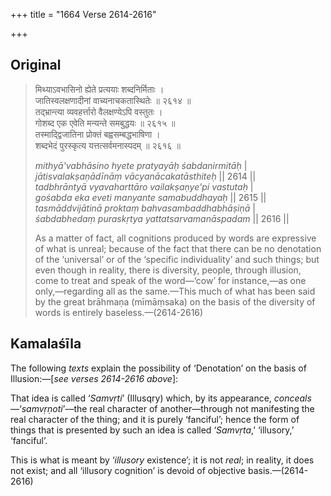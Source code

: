 +++
title = "1664 Verse 2614-2616"

+++
## Original 
>
> मिथ्याऽवभासिनो ह्येते प्रत्ययाः शब्दनिर्मिताः ।  
> जातिस्वलक्षणादीनां वाच्यनाचकतास्थितेः ॥ २६१४ ॥  
> तद्भ्रान्त्या व्यवहर्त्तारो वैलक्षण्येऽपि वस्तुतः ।  
> गोशब्द एक एवेति मन्यन्ते समबुद्धयः ॥ २६१५ ॥  
> तस्माद्द्विजातिना प्रोक्तं बह्वसम्बद्धभाषिणा ।  
> शब्दभेदं पुरस्कृत्य यत्तत्सर्वमनास्पदम् ॥ २६१६ ॥ 
>
> *mithyā'vabhāsino hyete pratyayāḥ śabdanirmitāḥ* \|  
> *jātisvalakṣaṇādīnāṃ vācyanācakatāsthiteḥ* \|\| 2614 \|\|  
> *tadbhrāntyā vyavaharttāro vailakṣaṇye'pi vastutaḥ* \|  
> *gośabda eka eveti manyante samabuddhayaḥ* \|\| 2615 \|\|  
> *tasmāddvijātinā proktaṃ bahvasambaddhabhāṣiṇā* \|  
> *śabdabhedaṃ puraskṛtya yattatsarvamanāspadam* \|\| 2616 \|\| 
>
> As a matter of fact, all cognitions produced by words are expressive of what is unreal; because of the fact that there can be no denotation of the ‘universal’ or of the ‘specific individuality’ and such things; but even though in reality, there is diversity, people, through illusion, come to treat and speak of the word—‘cow’ for instance,—as one only,—regarding all as the same.—This much of what has been said by the great brāhmaṇa (mīmāṃsaka) on the basis of the diversity of words is entirely baseless.—(2614-2616)



## Kamalaśīla

The following *texts* explain the possibility of ‘Denotation’ on the basis of Illusion:—[*see verses 2614-2616 above*]:

That idea is called ‘*Samvṛti*’ (Illusqry) which, by its appearance, *conceals*—‘*samvṛṇoti*’—the real character of another—through not manifesting the real character of the thing; and it is purely ‘fanciful’; hence the form of things that is presented by such an idea is called ‘*Samvṛta*,’ ‘illusory,’ ‘fanciful’.

This is what is meant by ‘*illusory* existence’; it is not *real*; in reality, it does not exist; and all ‘illusory cognition’ is devoid of objective basis.—(2614-2616)


